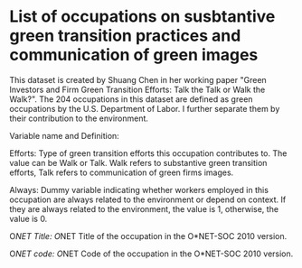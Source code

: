 # List of occupations on susbtantive green transition practices and communication of green images

This dataset is created by Shuang Chen in her working paper "Green Investors and Firm Green Transition Efforts: Talk the Talk or Walk the Walk?". The 204 occupations in this dataset are defined as green occupations by the U.S. Department of Labor. I further separate them by their contribution to the environment.	

Variable name	and Definition:

Efforts:	Type of green transition efforts this occupation contributes to. The value can be Walk or Talk. Walk refers to substantive green transition efforts, Talk refers to communication of green firms images.

Always:	Dummy variable indicating whether workers employed in this occupation are always related to the environment or depend on context. If they are always related to the environment, the value is 1, otherwise, the value is 0.

O*NET Title:	O*NET Title of the occupation in the O*NET-SOC 2010 version.

O*NET code:	O*NET Code of the occupation in the O*NET-SOC 2010 version.
